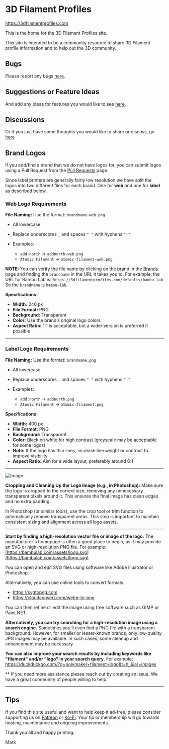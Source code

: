 # 3D Filament Profiles

<https://3dfilamentprofiles.com>  

This is the home for the 3D Filament Profiles site. 

This site is intended to be a community resource to share 3D Filament profile information and to help out the 3D community. 

## Bugs

Please report any bugs [here](https://github.com/MarksMakerSpace/filament-profiles/issues/new?template=bug_report.md&title=🐛+%5BBUG%5D+).

## Suggestions or Feature Ideas
And add any ideas for features you would like to see [here](https://github.com/MarksMakerSpace/filament-profiles/issues/new?template=feature_request.md&title=💡%20[FEAT]+). 

## Discussions

Or if you just have some thoughts you would like to share or discuss, go [here](https://github.com/MarksMakerSpace/filament-profiles/discussions)

## Brand Logos

If you add/find a brand that we do not have logos for, you can submit logos using a Pull Request from the [Pull Requests](https://github.com/MarksMakerSpace/filament-profiles/pulls) page.

Since label printers are generally fairly low resolution we have split the logos into two different files for each brand. One for **web** and one for **label** as described below. 

### **Web Logo Requirements**

**File Naming:**
Use the format: `brandname-web.png`

* All lowercase
* Replace underscores `_` and spaces `" "` with hyphens `"-"`
* Examples:

  * `add:north` → `addnorth-web.png`
  * `Atomic Filament` → `atomic-filament-web.png`

**NOTE:** You can verify the file name by clicking on the brand in the [Brands](https://3dfilamentprofiles.com/brands) page and finding the `brandname` in the URL it takes you to. For example, the URL for Bambu Lab is:
`https://3dfilamentprofiles.com/defaults/bambu-lab`
So the `brandname` is `bambu-lab`.

**Specifications:**

* **Width:** 240 px
* **File Format:** PNG
* **Background:** Transparent
* **Color:** Use the brand’s original logo colors
* **Aspect Ratio:** 1:1 is acceptable, but a wider version is preferred if possible

---

### **Label Logo Requirements**

**File Naming:**
Use the format: `brandname.png`

* All lowercase
* Replace underscores `_` and spaces `" "` with hyphens `"-"`
* Examples:

  * `add:north` → `addnorth.png`
  * `Atomic Filament` → `atomic-filament.png`

**Specifications:**

* **Width:** 400 px
* **File Format:** PNG
* **Background:** Transparent
* **Color:** Black on white for high contrast (greyscale may be acceptable for some logos)
* **Note:** If the logo has thin lines, increase line weight or contrast to improve visibility
* **Aspect Ratio:** Aim for a wide layout, preferably around 6:1

---

![Image](https://github.com/user-attachments/assets/defe1264-e11b-43b7-8a56-5015d63aee11)

**Cropping and Cleaning Up the Logo Image (e.g., in Photoshop):**
Make sure the logo is cropped to the correct size, removing any unnecessary transparent pixels around it.
This ensures the final image has clean edges and no extra padding.

In Photoshop (or similar tools), use the crop tool or trim function to automatically remove transparent areas.
This step is important to maintain consistent sizing and alignment across all logo assets.

---

**Start by finding a high-resolution vector file or image of the logo.**
The manufacturer's homepage is often a good place to begin, as it may provide an SVG or high-resolution PNG file.
For example: [https://bambulab.com/assets/logo.svg](https://bambulab.com/assets/logo.svg)

You can open and edit SVG files using software like Adobe Illustrator or Photoshop.

Alternatively, you can use online tools to convert formats:

* https://svgtopng.com
* https://cloudconvert.com/webp-to-png

You can then refine or edit the image using free software such as GIMP or Paint.NET.

**Alternatively, you can try searching for a high-resolution image using a search engine.**
Sometimes you’ll even find a PNG file with a transparent background.
However, for smaller or lesser-known brands, only low-quality JPG images may be available. In such cases, some cleanup and enhancement may be necessary.

**You can also improve your search results by including keywords like "filament" and/or "logo" in your search query.**
For example: https://duckduckgo.com/?q=polymaker+filament+logo&t=h_&iar=images

** If you need more assistance please reach out by creating an issue. We have a great community of people willing to help. 

---

## Tips

If you find this site useful and want to help keep it ad-free, please consider supporting us on [Patreon](https://www.patreon.com/marksmakerspace) or [Ko-Fi](https://ko-fi.com/sirthundercloud). Your tip or membership will go towards hosting, maintenance and ongoing improvements.

Thank you all and happy printing. 

Mark
